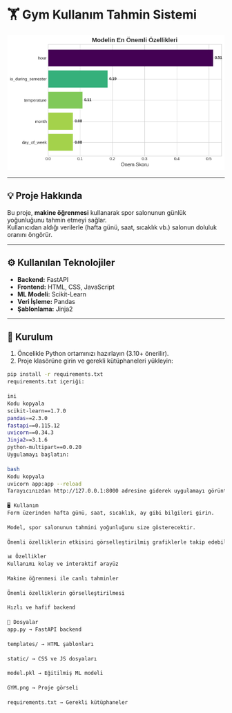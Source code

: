 # 🏋️ Gym Kullanım Tahmin Sistemi

![GYM](GYM.png)

---

## 💡 Proje Hakkında
Bu proje, **makine öğrenmesi** kullanarak spor salonunun günlük yoğunluğunu tahmin etmeyi sağlar.  
Kullanıcıdan aldığı verilerle (hafta günü, saat, sıcaklık vb.) salonun doluluk oranını öngörür.

---

## ⚙️ Kullanılan Teknolojiler
- **Backend:** FastAPI  
- **Frontend:** HTML, CSS, JavaScript  
- **ML Modeli:** Scikit-Learn  
- **Veri İşleme:** Pandas  
- **Şablonlama:** Jinja2  

---

## 📝 Kurulum

1. Öncelikle Python ortamınızı hazırlayın (3.10+ önerilir).  
2. Proje klasörüne girin ve gerekli kütüphaneleri yükleyin:

```bash
pip install -r requirements.txt
requirements.txt içeriği:

ini
Kodu kopyala
scikit-learn==1.7.0
pandas==2.3.0
fastapi==0.115.12
uvicorn==0.34.3
Jinja2==3.1.6
python-multipart==0.0.20
Uygulamayı başlatın:

bash
Kodu kopyala
uvicorn app:app --reload
Tarayıcınızdan http://127.0.0.1:8000 adresine giderek uygulamayı görüntüleyebilirsiniz.

🖥️ Kullanım
Form üzerinden hafta günü, saat, sıcaklık, ay gibi bilgileri girin.

Model, spor salonunun tahmini yoğunluğunu size gösterecektir.

Önemli özelliklerin etkisini görselleştirilmiş grafiklerle takip edebilirsiniz.

📊 Özellikler
Kullanımı kolay ve interaktif arayüz

Makine öğrenmesi ile canlı tahminler

Önemli özelliklerin görselleştirilmesi

Hızlı ve hafif backend

📌 Dosyalar
app.py → FastAPI backend

templates/ → HTML şablonları

static/ → CSS ve JS dosyaları

model.pkl → Eğitilmiş ML modeli

GYM.png → Proje görseli

requirements.txt → Gerekli kütüphaneler
